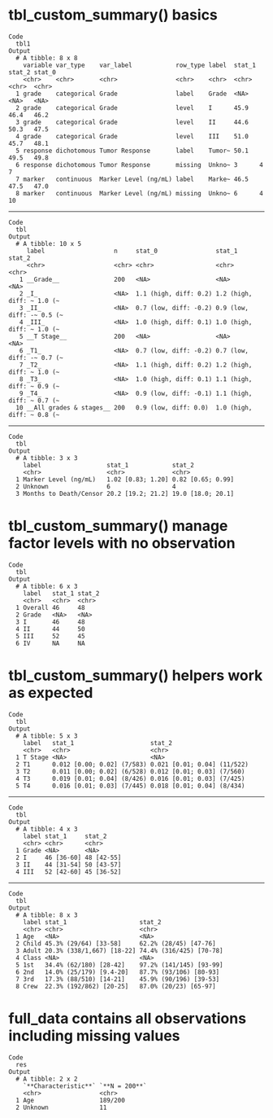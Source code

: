 # tbl_custom_summary() basics

    Code
      tbl1
    Output
      # A tibble: 8 x 8
        variable var_type    var_label            row_type label  stat_1 stat_2 stat_0
        <chr>    <chr>       <chr>                <chr>    <chr>  <chr>  <chr>  <chr> 
      1 grade    categorical Grade                label    Grade  <NA>   <NA>   <NA>  
      2 grade    categorical Grade                level    I      45.9   46.4   46.2  
      3 grade    categorical Grade                level    II     44.6   50.3   47.5  
      4 grade    categorical Grade                level    III    51.0   45.7   48.1  
      5 response dichotomous Tumor Response       label    Tumor~ 50.1   49.5   49.8  
      6 response dichotomous Tumor Response       missing  Unkno~ 3      4      7     
      7 marker   continuous  Marker Level (ng/mL) label    Marke~ 46.5   47.5   47.0  
      8 marker   continuous  Marker Level (ng/mL) missing  Unkno~ 6      4      10    

---

    Code
      tbl
    Output
      # A tibble: 10 x 5
         label                   n     stat_0                stat_1             stat_2
         <chr>                   <chr> <chr>                 <chr>              <chr> 
       1 __Grade__               200   <NA>                  <NA>               <NA>  
       2 _I_                     <NA>  1.1 (high, diff: 0.2) 1.2 (high, diff: ~ 1.0 (~
       3 _II_                    <NA>  0.7 (low, diff: -0.2) 0.9 (low, diff: -~ 0.5 (~
       4 _III_                   <NA>  1.0 (high, diff: 0.1) 1.0 (high, diff: ~ 1.0 (~
       5 __T Stage__             200   <NA>                  <NA>               <NA>  
       6 _T1_                    <NA>  0.7 (low, diff: -0.2) 0.7 (low, diff: -~ 0.7 (~
       7 _T2_                    <NA>  1.1 (high, diff: 0.2) 1.2 (high, diff: ~ 1.0 (~
       8 _T3_                    <NA>  1.0 (high, diff: 0.1) 1.1 (high, diff: ~ 0.9 (~
       9 _T4_                    <NA>  0.9 (low, diff: -0.1) 1.1 (high, diff: ~ 0.7 (~
      10 __All grades & stages__ 200   0.9 (low, diff: 0.0)  1.0 (high, diff: ~ 0.8 (~

---

    Code
      tbl
    Output
      # A tibble: 3 x 3
        label                  stat_1            stat_2           
        <chr>                  <chr>             <chr>            
      1 Marker Level (ng/mL)   1.02 [0.83; 1.20] 0.82 [0.65; 0.99]
      2 Unknown                6                 4                
      3 Months to Death/Censor 20.2 [19.2; 21.2] 19.0 [18.0; 20.1]

# tbl_custom_summary() manage factor levels with no observation

    Code
      tbl
    Output
      # A tibble: 6 x 3
        label   stat_1 stat_2
        <chr>   <chr>  <chr> 
      1 Overall 46     48    
      2 Grade   <NA>   <NA>  
      3 I       46     48    
      4 II      44     50    
      5 III     52     45    
      6 IV      NA     NA    

# tbl_custom_summary() helpers work as expected

    Code
      tbl
    Output
      # A tibble: 5 x 3
        label   stat_1                     stat_2                     
        <chr>   <chr>                      <chr>                      
      1 T Stage <NA>                       <NA>                       
      2 T1      0.012 [0.00; 0.02] (7/583) 0.021 [0.01; 0.04] (11/522)
      3 T2      0.011 [0.00; 0.02] (6/528) 0.012 [0.01; 0.03] (7/560) 
      4 T3      0.019 [0.01; 0.04] (8/426) 0.016 [0.01; 0.03] (7/425) 
      5 T4      0.016 [0.01; 0.03] (7/445) 0.018 [0.01; 0.04] (8/434) 

---

    Code
      tbl
    Output
      # A tibble: 4 x 3
        label stat_1     stat_2    
        <chr> <chr>      <chr>     
      1 Grade <NA>       <NA>      
      2 I     46 [36-60] 48 [42-55]
      3 II    44 [31-54] 50 [43-57]
      4 III   52 [42-60] 45 [36-52]

---

    Code
      tbl
    Output
      # A tibble: 8 x 3
        label stat_1                    stat_2                 
        <chr> <chr>                     <chr>                  
      1 Age   <NA>                      <NA>                   
      2 Child 45.3% (29/64) [33-58]     62.2% (28/45) [47-76]  
      3 Adult 20.3% (338/1,667) [18-22] 74.4% (316/425) [70-78]
      4 Class <NA>                      <NA>                   
      5 1st   34.4% (62/180) [28-42]    97.2% (141/145) [93-99]
      6 2nd   14.0% (25/179) [9.4-20]   87.7% (93/106) [80-93] 
      7 3rd   17.3% (88/510) [14-21]    45.9% (90/196) [39-53] 
      8 Crew  22.3% (192/862) [20-25]   87.0% (20/23) [65-97]  

# full_data contains all observations including missing values

    Code
      res
    Output
      # A tibble: 2 x 2
        `**Characteristic**` `**N = 200**`
        <chr>                <chr>        
      1 Age                  189/200      
      2 Unknown              11           


